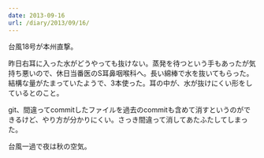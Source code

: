 ```yaml
---
date: 2013-09-16
url: /diary/2013/09/16/
---
```


台風18号が本州直撃。

昨日右耳に入った水がどうやっても抜けない。蒸発を待つという手もあったが気持ち悪いので、休日当番医のS耳鼻咽喉科へ。長い綿棒で水を抜いてもらった。結構な量がたまっていたようで、3本使った。耳の中が、水が抜けにくい形をしているとのこと。

git、間違ってcommitしたファイルを過去のcommitも含めて消すというのができるけど、やり方が分かりにくい。さっき間違って消してあたふたしてしまった。

台風一過で夜は秋の空気。